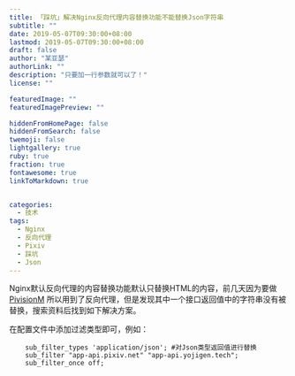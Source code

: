 ```yaml
---
title: 「踩坑」解决Nginx反向代理内容替换功能不能替换Json字符串
subtitle: ""
date: 2019-05-07T09:30:00+08:00
lastmod: 2019-05-07T09:30:00+08:00
draft: false
author: "某亚瑟"
authorLink: ""
description: "只要加一行参数就可以了！"
license: ""

featuredImage: ""
featuredImagePreview: ""

hiddenFromHomePage: false
hiddenFromSearch: false
twemoji: false
lightgallery: true
ruby: true
fraction: true
fontawesome: true
linkToMarkdown: true


categories: 
  - 技术
tags: 
  - Nginx
  - 反向代理
  - Pixiv
  - 踩坑
  - Json
---
```


<!--more-->

Nginx默认反向代理的内容替换功能默认只替换HTML的内容，前几天因为要做 [PivisionM](https://yojigen.tech/archives/post8/) 所以用到了反向代理，但是发现其中一个接口返回值中的字符串没有被替换，搜索资料后找到如下解决方案。


在配置文件中添加过滤类型即可，例如：

```
    sub_filter_types 'application/json'; #对Json类型返回值进行替换
    sub_filter "app-api.pixiv.net" "app-api.yojigen.tech";
    sub_filter_once off;
```